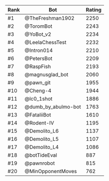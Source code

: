 Rank|Bot|Rating
---|---|---
#1|@TheFreshman1902|2250
#2|@ToromBot|2243
#3|@YoBot_v2|2234
#4|@LeelaChessTest|2232
#5|@Intron014|2210
#6|@PetersBot|2209
#7|@RaspFish|2193
#8|@magnusglad_bot|2060
#9|@pawn_git|1955
#10|@Cheng-4|1944
#11|@lc0_1shot|1886
#12|@dumb_by_abulmo-bot|1763
#13|@FataliiBot|1610
#14|@Rodent-IV|1195
#15|@Demolito_L6|1137
#16|@Demolito_L5|1107
#17|@Demolito_L4|1086
#18|@botTideEval|887
#19|@pawnrobot|815
#20|@MinOpponentMoves|762
